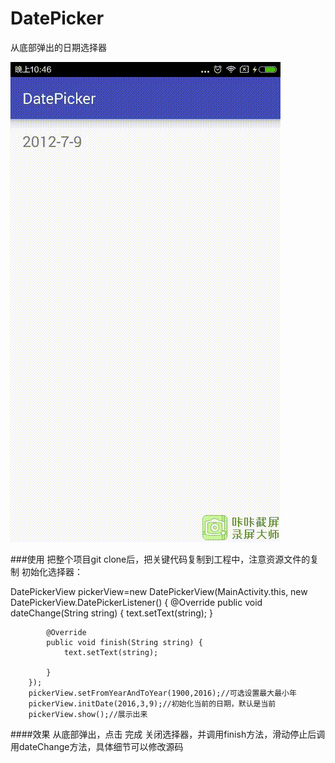 # DatePicker
从底部弹出的日期选择器

![Alt text](/1457534764216.gif)

###使用
  把整个项目git clone后，把关键代码复制到工程中，注意资源文件的复制
  初始化选择器：
   
   DatePickerView pickerView=new DatePickerView(MainActivity.this, new DatePickerView.DatePickerListener() {
            @Override
            public void dateChange(String string) {
                text.setText(string);
            }

            @Override
            public void finish(String string) {
                text.setText(string);

            }
        });
        pickerView.setFromYearAndToYear(1900,2016);//可选设置最大最小年
        pickerView.initDate(2016,3,9);//初始化当前的日期，默认是当前
        pickerView.show();//展示出来
        
####效果
  从底部弹出，点击 完成 关闭选择器，并调用finish方法，滑动停止后调用dateChange方法，具体细节可以修改源码
